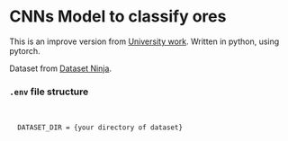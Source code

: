 <h1>CNNs Model to classify ores</h1>

This is an improve version from <a href="https://github.com/NeiwKai/CNNrockOS">University work</a>. Written in python, using pytorch.

Dataset from <a href="https://datasetninja.com/mineral-image-5k">Dataset Ninja</a>. 

<h3><code>.env</code> file structure</h3>
<br>
<code>
  DATASET_DIR = {your directory of dataset}
</code>
